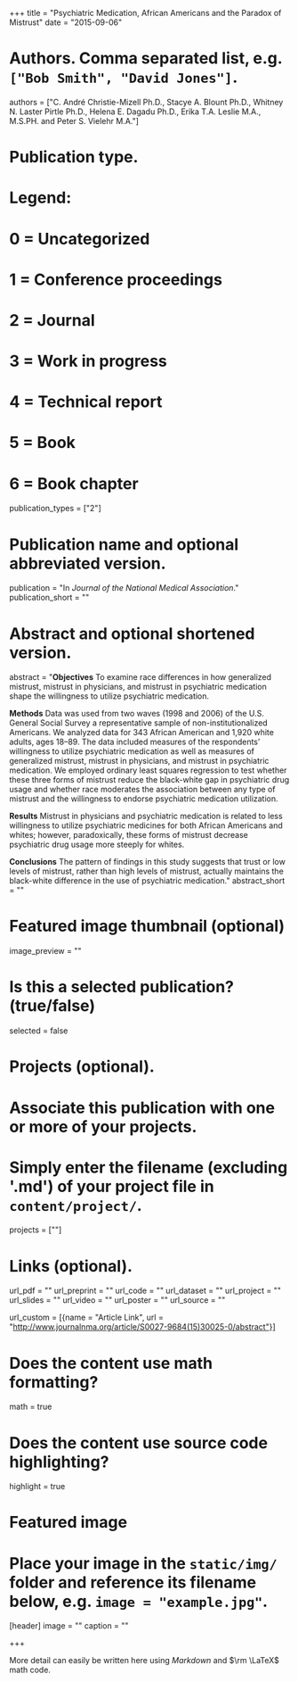 +++
title = "Psychiatric Medication, African Americans and the Paradox of Mistrust"
date = "2015-09-06"

# Authors. Comma separated list, e.g. `["Bob Smith", "David Jones"]`.
authors = ["C. André Christie-Mizell Ph.D., Stacye A. Blount Ph.D., Whitney N. Laster Pirtle Ph.D., Helena E. Dagadu Ph.D., Erika T.A. Leslie M.A., M.S.PH. and Peter S. Vielehr M.A."]

# Publication type.
# Legend:
# 0 = Uncategorized
# 1 = Conference proceedings
# 2 = Journal
# 3 = Work in progress
# 4 = Technical report
# 5 = Book
# 6 = Book chapter
publication_types = ["2"]

# Publication name and optional abbreviated version.
publication = "In *Journal of the National Medical Association*."
publication_short = ""

# Abstract and optional shortened version.
abstract = "**Objectives**
To examine race differences in how generalized mistrust, mistrust in physicians, and mistrust in psychiatric medication shape the willingness to utilize psychiatric medication.

**Methods**
Data was used from two waves (1998 and 2006) of the U.S. General Social Survey a representative sample of non-institutionalized Americans. We analyzed data for 343 African American and 1,920 white adults, ages 18–89. The data included measures of the respondents’ willingness to utilize psychiatric medication as well as measures of generalized mistrust, mistrust in physicians, and mistrust in psychiatric medication. We employed ordinary least squares regression to test whether these three forms of mistrust reduce the black-white gap in psychiatric drug usage and whether race moderates the association between any type of mistrust and the willingness to endorse psychiatric medication utilization.

**Results**
Mistrust in physicians and psychiatric medication is related to less willingness to utilize psychiatric medicines for both African Americans and whites; however, paradoxically, these forms of mistrust decrease psychiatric drug usage more steeply for whites.

**Conclusions**
The pattern of findings in this study suggests that trust or low levels of mistrust, rather than high levels of mistrust, actually maintains the black-white difference in the use of psychiatric medication."
abstract_short = ""

# Featured image thumbnail (optional)
image_preview = ""

# Is this a selected publication? (true/false)
selected = false

# Projects (optional).
#   Associate this publication with one or more of your projects.
#   Simply enter the filename (excluding '.md') of your project file in `content/project/`.
projects = [""]

# Links (optional).
url_pdf = ""
url_preprint = ""
url_code = ""
url_dataset = ""
url_project = ""
url_slides = ""
url_video = ""
url_poster = ""
url_source = ""

url_custom = [{name = "Article Link", url = "http://www.journalnma.org/article/S0027-9684(15)30025-0/abstract"}]

# Does the content use math formatting?
math = true

# Does the content use source code highlighting?
highlight = true

# Featured image
# Place your image in the `static/img/` folder and reference its filename below, e.g. `image = "example.jpg"`.
[header]
image = ""
caption = ""

+++

More detail can easily be written here using *Markdown* and $\rm \LaTeX$ math code.
